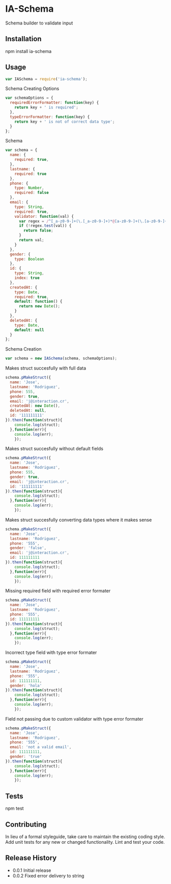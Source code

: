 IA-Schema
===============

Schema builder to validate input

## Installation

  npm install ia-schema

## Usage
  ```javascript
  var IASchema = require('ia-schema');
  ```
  Schema Creating Options
  ```javascript
  var schemaOptions = {
    requiredErrorFormatter: function(key) {
      return key + ' is required';
    },
    typeErrorFormatter: function(key) {
      return key + ' is not of correct data type';
    }
  };
  ```
  Schema
  ```javascript
  var schema = {
    name: {
      required: true,
    },
    lastname: {
      required: true
    },
    phone: {
      type: Number,
      required: false
    },
    email: {
      type: String,
      required: true,
      validator: function(val) {
        var regex = /^[_a-z0-9-]+(\.[_a-z0-9-]+)*@[a-z0-9-]+(\.[a-z0-9-]+)*(\.[a-z]{2,4})$/;
        if (!regex.test(val)) {
          return false;
        }
        return val;
      }
    },
    gender: {
      type: Boolean
    },
    id: {
      type: String,
      index: true
    },
    createdAt: {
      type: Date,
      required: true,
      default: function() {
        return new Date();
      }
    },
    deletedAt: {
      type: Date,
      default: null
    }
  };
  ```

  Schema Creation
  ```javascript
  var schema = new IASchema(schema, schemaOptions);
  ```
  Makes struct succesfully with full data
  ```javascript
  schema.pMakeStruct({
    name: 'Jose',
    lastname: 'Rodriguez',
    phone: 555,
    gender: true,
    email: 'j@interaction.cr',
    createdAt: new Date(),
    deletedAt: null,
    id: '111111111'
  }).then(function(struct){
      console.log(struct);
    },function(err){
      console.log(err);
      });
  ```
  Makes struct succesfully without default fields
  ```javascript
  schema.pMakeStruct({
    name: 'Jose',
    lastname: 'Rodriguez',
    phone: 555,
    gender: true,
    email: 'j@interaction.cr',
    id: '111111111'
  }).then(function(struct){
      console.log(struct);
    },function(err){
      console.log(err);
      });
  ```
  Makes struct succesfully converting data types where it makes sense
  ```javascript
  schema.pMakeStruct({
    name: 'Jose',
    lastname: 'Rodriguez',
    phone: '555',
    gender: 'false',
    email: 'j@interaction.cr',
    id: 111111111
  }).then(function(struct){
      console.log(struct);
    },function(err){
      console.log(err);
      });
  ```
  Missing required field with required error formater
  ```javascript
  schema.pMakeStruct({
    name: 'Jose',
    lastname: 'Rodriguez',
    phone: '555',
    id: 111111111
  }).then(function(struct){
      console.log(struct);
    },function(err){
      console.log(err);
      });
  ```
  Incorrect type field with type error formater
  ```javascript
  schema.pMakeStruct({
    name: 'Jose',
    lastname: 'Rodriguez',
    phone: '555',
    id: 111111111,
    gender: 'hola'
  }).then(function(struct){
      console.log(struct);
    },function(err){
      console.log(err);
      });
  ```
  Field not passing due to custom validator with type error formater
  ```javascript
  schema.pMakeStruct({
    name: 'Jose',
    lastname: 'Rodriguez',
    phone: '555',
    email: 'not a valid email',
    id: 111111111,
    gender: 'true'
  }).then(function(struct){
      console.log(struct);
    },function(err){
      console.log(err);
      });
  ```

## Tests

  npm test

## Contributing

In lieu of a formal styleguide, take care to maintain the existing coding style.
Add unit tests for any new or changed functionality. Lint and test your code.

## Release History

* 0.0.1 Initial release
* 0.0.2 Fixed error delivery to string
